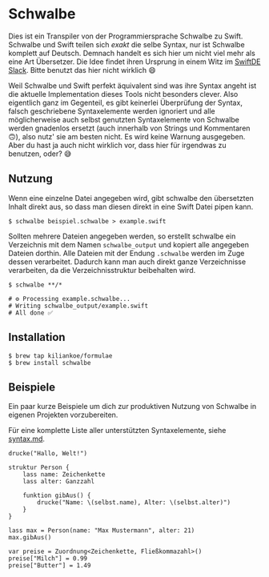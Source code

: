 # Schwalbe

Dies ist ein Transpiler von der Programmiersprache Schwalbe zu Swift. Schwalbe und Swift teilen sich _exakt_ die selbe Syntax, nur ist Schwalbe komplett auf Deutsch. Demnach handelt es sich hier um nicht viel mehr als eine Art Übersetzer. Die Idee findet ihren Ursprung in einem Witz im [SwiftDE Slack](http://slack.swiftde.net). Bitte benutzt das hier nicht wirklich 😄

Weil Schwalbe und Swift perfekt äquivalent sind was ihre Syntax angeht ist die aktuelle Implementation dieses Tools nicht besonders clever. Also eigentlich ganz im Gegenteil, es gibt keinerlei Überprüfung der Syntax, falsch geschriebene Syntaxelemente werden ignoriert und alle möglicherweise auch selbst genutzten Syntaxelemente von Schwalbe werden gnadenlos ersetzt (auch innerhalb von Strings und Kommentaren 🙃), also nutz' sie am besten nicht. Es wird keine Warnung ausgegeben. Aber du hast ja auch nicht wirklich vor, dass hier für irgendwas zu benutzen, oder? 😅

## Nutzung

Wenn eine einzelne Datei angegeben wird, gibt schwalbe den übersetzten Inhalt direkt aus, so dass man diesen direkt in eine Swift Datei pipen kann.

```
$ schwalbe beispiel.schwalbe > example.swift
```

Sollten mehrere Dateien angegeben werden, so erstellt schwalbe ein Verzeichnis mit dem Namen `schwalbe_output` und kopiert alle angegeben Dateien dorthin. Alle Dateien mit der Endung `.schwalbe` werden im Zuge dessen verarbeitet. Dadurch kann man auch direkt ganze Verzeichnisse verarbeiten, da die Verzeichnisstruktur beibehalten wird.

```
$ schwalbe **/*

# ⚙️ Processing example.schwalbe...
# Writing schwalbe_output/example.swift
# All done ✅
```

## Installation

```
$ brew tap kiliankoe/formulae
$ brew install schwalbe
```

## Beispiele

Ein paar kurze Beispiele um dich zur produktiven Nutzung von Schwalbe in eigenen Projekten vorzubereiten.

Für eine komplette Liste aller unterstützten Syntaxelemente, siehe [syntax.md](https://github.com/kiliankoe/schwalbe/blob/master/syntax.md).

```schwalbe
drucke("Hallo, Welt!")
```

```schwalbe
struktur Person {
	lass name: Zeichenkette
	lass alter: Ganzzahl

	funktion gibAus() {
		drucke("Name: \(selbst.name), Alter: \(selbst.alter)")
	}
}

lass max = Person(name: "Max Mustermann", alter: 21)
max.gibAus()
```

```schwalbe
var preise = Zuordnung<Zeichenkette, Fließkommazahl>()
preise["Milch"] = 0.99
preise["Butter"] = 1.49
```
